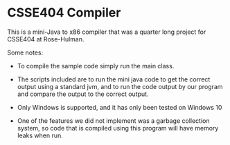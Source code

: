 # CSSE404 Compiler

This is a mini-Java to x86 compiler that was a quarter long project for CSSE404 at Rose-Hulman.

Some notes:
* To compile the sample code simply run the main class.

* The scripts included are to run the mini java code to get the correct output using a standard jvm, and to run the code output by our program and compare the output to the correct output.

* Only Windows is supported, and it has only been tested on Windows 10

* One of the features we did not implement was a garbage collection system, so code that is compiled using this program will have memory leaks when run.

